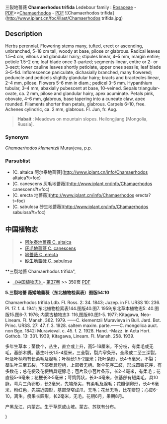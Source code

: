 三裂地蔷薇 **Chamaerhodos trifida** Ledebour
family : [Rosaceae](http://www.iplant.cn/info/Rosaceae?t=foc) - [PDF](http://www.iplant.cn/foc/pdf/Rosaceae.pdf)>>[Chamaerhodos](http://www.iplant.cn/info/Chamaerhodos?t=foc) - [PDF](http://www.iplant.cn/foc/pdf/Chamaerhodos.pdf)
![Chamaerhodos trifida](http://www.iplant.cn/foc/illast/Chamaerhodos trifida.jpg)

## Description

Herbs perennial. Flowering stems many, tufted, erect or ascending, unbranched, 5–18 cm tall, woody at base, pilose or glabrous. Radical leaves 1.5–4 cm, villous and glandular hairy; stipules linear, 4–5 mm, margin entire; petiole 1.5–2 cm; leaf blade once 3-parted; segments linear, entire or 2- or 3-sect; lower cauline leaves shortly petiolate, upper ones sessile; leaf blade 3–5-fid. Inflorescence paniculate, dichasially branched, many flowered; peduncle and pedicels slightly glandular hairy; bracts and bracteoles linear, 2–4 mm, pilose. Flowers 5–6 mm in diam.; pedicel 3–5 mm. Hypanthium tubular, 3–4 mm, abaxially pubescent at base, 10-veined. Sepals triangular-ovate, ca. 2 mm, pilose and glandular hairy, apex acuminate. Petals pink, obovate, 4–6 mm, glabrous, base tapering into a cuneate claw, apex rounded. Filaments shorter than petals, glabrous. Carpels 6–10, free. Achenes cylindric, ca. 2 mm, glabrous. Fl. Jun, fr. Aug.


> **Habait** : 
> Meadows on mountain slopes.  Heilongjiang [Mongolia, Russia].

### Synonym
*Chamaerhodos klementzii* Muravjeva, p.p.

### Parsublist

* [C.  altaica  阿尔泰地蔷薇](http://www.iplant.cn/info/Chamaerhodos altaica?t=foc)
* [C.  canescens  灰毛地蔷薇](http://www.iplant.cn/info/Chamaerhodos canescens?t=foc)
* [C.  erecta  地蔷薇](http://www.iplant.cn/info/Chamaerhodos erecta?t=foc)
* [C.  sabulosa  砂生地蔷薇](http://www.iplant.cn/info/Chamaerhodos sabulosa?t=foc)


## 中国植物志

> * [阿尔泰地蔷薇  C.  altaica](Chamaerhodos-altaica-阿尔泰地蔷薇.md)
> * [灰毛地蔷薇  C.  canescens](Chamaerhodos-canescens-灰毛地蔷薇.md)
> * [地蔷薇  C.  erecta](Chamaerhodos-erecta-地蔷薇.md)
> * [砂生地蔷薇  C.  sabulosa](Chamaerhodos-sabulosa-砂生地蔷薇.md)


**三裂地蔷 Chamaerhodos trifida",

* [《中国植物志》](http://www.iplant.cn/frps)- [第37卷](http://www.iplant.cn/frps/vol/37) >> 350页 [PDF](http://www.iplant.cn/frps/pdf/37/350.PDF)


**5.三裂地蔷 薇矮地蔷薇（东北植物检索表）图版54:10**

Chamaerhodos trifida Ldb. Fl. Ross. 2: 34. 1843; Juzep. in Fl. URSS 10: 236. Pl. 17. f. 4. 1941; 东北植物检索表144.图版40.图7. 1959;东北草本植物志5: 40.图版15.图6-7. 1976; 内蒙古植物志3: 116,图版60.图1-5. 1977; Kitagawa, Neo-Lineam. Fl. Mansh. 362. 1979. ——C. klementzii Muravieva in Bull. Jard. Bot. Princ. URSS. 27: 47. f. 3. 1928. saltem maxim. parte.——C. mongolica auct. non Bge. 1842: Muravieval. c. 45. f. 2. 1928. Hand. -Mazz. in Acta Hort. Gothob. 13: 331. 1939; Kitagawa, Lineam. Fl. Mansh. 258. 1939.

多年生草本；茎数个，丛生，直立或上升，高5-18厘米，不分枝，有柔毛或无毛，基部木质。基生叶长1.5-4厘米，三全裂，裂片窄条形，全缘或二至三深裂，叶及叶柄均有长柔毛及腺毛；叶柄长1.5-2厘米；托叶条形，长4-5毫米，不裂；茎生叶三至五裂，下部者具短柄，上部者无柄。聚伞花序二歧，形成圆锥花序，有多数花；总花梗及花梗稍具短腺毛；苞片及小苞片条形，长2-4毫米，有柔毛；花直径5-6毫米；花梗长3-5毫米；萼筒筒状，长3-4毫米，仅基部有短柔毛，具10脉，萼片三角卵形，长2毫米，先端渐尖，有柔毛及腺毛；花瓣倒卵形，长4-6毫米，粉红色，先端近圆形，基部渐窄成爪，无毛；花丝无毛，比花瓣短；心皮6-10，离生。瘦果长圆形，长2毫米，无毛。花期6月，果期8月。

产黑龙江、内蒙古。生于草原或山坡。蒙古、苏联有分布。

}